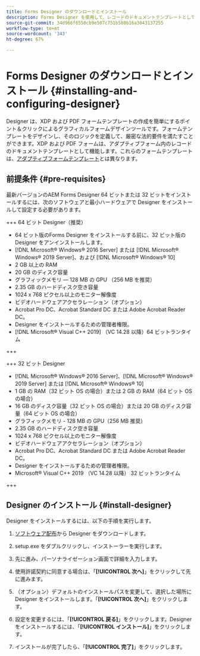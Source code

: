 ```yaml
---
title: Forms Designer のダウンロードとインストール
description: Forms Designer を使用して、レコードのドキュメントテンプレートとして機能する XDP および PDF フォームテンプレートを作成できます。Designer は、 [!DNL AEM Forms]  ライセンスで利用できます。
source-git-commit: 34d966f6550cb9e507c751b580b16a3043137255
workflow-type: tm+mt
source-wordcount: '343'
ht-degree: 67%

---
```



# Forms Designer のダウンロードとインストール {#installing-and-configuring-designer}

Designer は、XDP および PDF フォームテンプレートの作成を簡単にするポイント＆クリックによるグラフィカルフォームデザインツールです。フォームテンプレートをデザインし、そのロジックを定義して、厳密な法的要件を満たすことができます。XDP および PDF フォームは、アダプティブフォーム内のレコードのドキュメントテンプレートとして機能します。これらのフォームテンプレートは、[アダプティブフォームテンプレート](template-editor.md)とは異なります。

## 前提条件 {#pre-requisites}

最新バージョンのAEM Forms Designer 64 ビットまたは 32 ビットをインストールするには、次のソフトウェアと最小ハードウェアで Designer をインストールして設定する必要があります。

+++ 64 ビット Designer（推奨）

* 64 ビット版のForms Designer をインストールする前に、32 ビット版の Designer をアンインストールします。
* [!DNL Microsoft® Windows® 2016 Server] または [!DNL Microsoft® Windows® 2019 Server]、および [!DNL Microsoft® Windows® 10]
* 2 GB 以上の RAM
* 20 GB のディスク容量
* グラフィックメモリ — 128 MB の GPU （256 MB を推奨）
* 2.35 GB のハードディスク空き容量
* 1024 x 768 ピクセル以上のモニター解像度
* ビデオハードウェアアクセラレーション（オプション）
* Acrobat Pro DC、Acrobat Standard DC または Adobe Acrobat Reader DC。
* Designer をインストールするための管理者権限。
* [!DNL Microsoft® Visual C++ 2019] （VC 14.28 以降）64 ビットランタイム

+++

+++ 32 ビット Designer

* [!DNL Microsoft® Windows® 2016 Server]、[!DNL Microsoft® Windows® 2019 Server] または [!DNL Microsoft® Windows® 10]
* 1 GB の RAM（32 ビット OS の場合）または 2 GB の RAM（64 ビット OS の場合）
* 16 GB のディスク容量（32 ビット OS の場合）または 20 GB のディスク容量（64 ビット OS の場合）
* グラフィックメモリ - 128 MB の GPU（256 MB 推奨）
* 2.35 GB のハードディスク空き容量
* 1024 x 768 ピクセル以上のモニター解像度
* ビデオハードウェアアクセラレーション（オプション）
* Acrobat Pro DC、Acrobat Standard DC または Adobe Acrobat Reader DC。
* Designer をインストールするための管理者権限。
* Microsoft® Visual C++ 2019 （VC 14.28 以降） 32 ビットランタイム

+++

## Designer のインストール {#install-designer}

Designer をインストールするには、以下の手順を実行します。

1. [ソフトウェア配布](https://experience.adobe.com/downloads)から Designer をダウンロードします。

1. setup.exe をダブルクリックし、インストーラーを実行します。
1. 先に進み、パーソナライゼーション画面で詳細を入力します。
1. 使用許諾契約に同意する場合は、「**[!UICONTROL 次へ]**」をクリックして先に進みます。
1. （オプション）デフォルトのインストールパスを変更して、選択した場所に Designer をインストールします。「**[!UICONTROL 次へ]**」をクリックします。
1. 設定を変更するには、「**[!UICONTROL 戻る]**」をクリックします。Designer をインストールするには、「**[!UICONTROL インストール]**」をクリックします。
1. インストールが完了したら、「**[!UICONTROL 完了]**」をクリックします。
